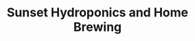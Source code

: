 ---
title: "Sunset Hydroponics and Home Brewing"
url: /hornell/sunset-hydroponics-and-home-brewing/
shop: Garten-Center
---